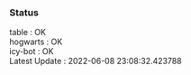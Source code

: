 ### Status


table : OK  
hogwarts : OK  
icy-bot : OK  
Latest Update : 2022-06-08 23:08:32.423788

